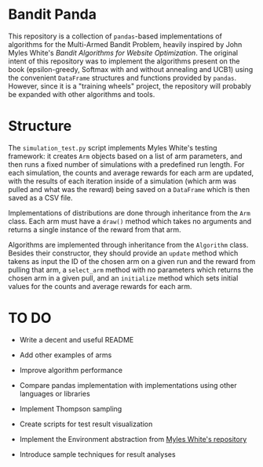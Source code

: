 # Bandit Panda

This repository is a collection of `pandas`-based implementations of algorithms for the Multi-Armed
Bandit Problem, heavily inspired by John Myles White's _Bandit Algorithms for Website Optimization_.
The original intent of this repository was to implement the algorithms present on the book
(epsilon-greedy, Softmax with and without annealing and UCB1) using the convenient `DataFrame`
structures and functions provided by `pandas`.
However, since it is a "training wheels" project, the repository will probably be expanded with other
algorithms and tools.

# Structure

The `simulation_test.py` script implements Myles White's testing framework:
it creates `Arm` objects based on a list of arm parameters, and then runs a fixed number of
simulations with a predefined run length.
For each simulation, the counts and average rewards for each arm are updated, with the results
of each iteration inside of a simulation (which arm was pulled and what was the reward) being saved
on a `DataFrame` which is then saved as a CSV file.

Implementations of distributions are done through inheritance from the `Arm` class.
Each arm must have a `draw()` method which takes no arguments and returns a single instance of
the reward from that arm.

Algorithms are implemented through inheritance from the `Algorithm` class.
Besides their constructor, they should provide an `update` method which takens as input the ID
of the chosen arm on a given run and the reward from pulling that arm, a `select_arm` method
with no parameters which returns the chosen arm in a given pull, and an `initialize` method
which sets initial values for the counts and average rewards for each arm.

# TO DO

* Write a decent and useful README

* Add other examples of arms

* Improve algorithm performance

* Compare pandas implementation with implementations using other languages or libraries

* Implement Thompson sampling

* Create scripts for test result visualization

* Implement the Environment abstraction from
[Myles White's repository](https://github.com/johnmyleswhite/BanditsBook)

* Introduce sample techniques for result analyses

